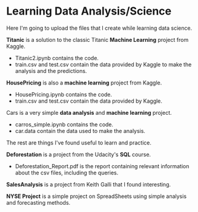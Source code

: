 # Learning Data Analysis/Science

Here I'm going to upload the files that I create while learning data science.

**Titanic** is a solution to the classic Titanic **Machine Learning** project from Kaggle.
 - Titanic2.ipynb contains the code.
 - train.csv and test.csv contain the data provided by Kaggle to make the analysis and the predictions.

**HousePricing** is also a **machine learning** project from Kaggle.
 - HousePricing.ipynb contains the code.
 - train.csv and test.csv contain the data provided by Kaggle.

Cars is a very simple **data analysis** and **machine learning** project.
 - carros_simple.ipynb contains the code.
 - car.data contain the data used to make the analysis.
 

The rest are things I've found useful to learn and practice.

**Deforestation** is a project from the Udacity's **SQL** course.
 - Deforestation_Report.pdf is the report containing relevant information about the csv files, including the queries.

**SalesAnalysis** is a project from Keith Galli that I found interesting.

**NYSE Project** is a simple project on SpreadSheets using simple analysis and forecasting methods.
